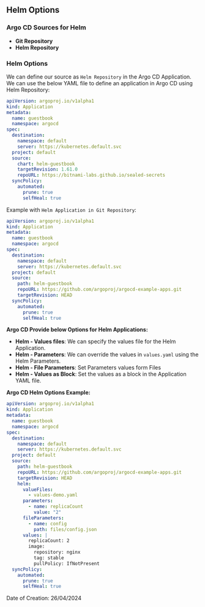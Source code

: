 ## Helm Options

### Argo CD Sources for Helm

- **Git Repository**
- **Helm Repository**

### Helm Options

We can define our source as `Helm Repository` in the Argo CD Application. We can use the below YAML file to define an application in Argo CD using Helm Repository:

```yaml
apiVersion: argoproj.io/v1alpha1
kind: Application
metadata:
  name: guestbook
  namespace: argocd
spec:
  destination:
    namespace: default
    server: https://kubernetes.default.svc
  project: default
  source:
    chart: helm-guestbook
    targetRevision: 1.61.0
    repoURL: https://bitnami-labs.github.io/sealed-secrets
  syncPolicy:
    automated:
      prune: true
      selfHeal: true
```

Example with `Helm Application in Git Repository`:

```yaml
apiVersion: argoproj.io/v1alpha1
kind: Application
metadata:
  name: guestbook
  namespace: argocd
spec:
  destination:
    namespace: default
    server: https://kubernetes.default.svc
  project: default
  source:
    path: helm-guestbook
    repoURL: https://github.com/argoproj/argocd-example-apps.git
    targetRevision: HEAD
  syncPolicy:
    automated:
      prune: true
      selfHeal: true
```

**Argo CD Provide below Options for Helm Applications:**

- **Helm - Values files**: We can specify the values file for the Helm Application.
- **Helm - Parameters**: We can override the values in `values.yaml` using the Helm Parameters.
- **Helm - File Parameters**: Set Parameters values form Files
- **Helm - Values as Block**: Set the values as a block in the Application YAML file.

**Argo CD Helm Options Example:**

```yaml
apiVersion: argoproj.io/v1alpha1
kind: Application
metadata:
  name: guestbook
  namespace: argocd
spec:
  destination:
    namespace: default
    server: https://kubernetes.default.svc
  project: default
  source:
    path: helm-guestbook
    repoURL: https://github.com/argoproj/argocd-example-apps.git
    targetRevision: HEAD
    helm:
      valueFiles:
        - values-demo.yaml
      parameters:
        - name: replicaCount
          value: "2"
      fileParameters:
        - name: config
          path: files/config.json
      values: |
        replicaCount: 2
        image:
          repository: nginx
          tag: stable
          pullPolicy: IfNotPresent
  syncPolicy:
    automated:
      prune: true
      selfHeal: true
```

Date of Creation: 26/04/2024